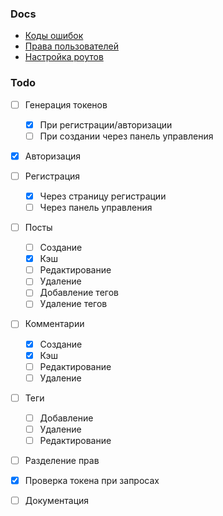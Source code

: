### Docs
- [Коды ошибок](/docs/errors_code.md)
- [Права пользователей](/docs/permissions.md)
- [Настройка роутов](/docs/routes_conf.md)


### Todo

- [ ] Генерация токенов
  - [x] При регистрации/авторизации
  - [ ] При создании через панель управления
- [x] Авторизация
- [ ] Регистрация
  - [x] Через страницу регистрации
  - [ ] Через панель управления
- [ ] Посты
  - [ ] Создание
  - [x] Кэш
  - [ ] Редактирование
  - [ ] Удаление
  - [ ] Добавление тегов
  - [ ] Удаление тегов
- [ ] Комментарии
  - [x] Создание
  - [x] Кэш
  - [ ] Редактирование
  - [ ] Удаление
- [ ] Теги
  - [ ] Добавление
  - [ ] Удаление
  - [ ] Редактирование
- [ ] Разделение прав
- [x] Проверка токена при запросах
- [ ] Документация

